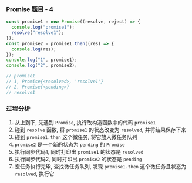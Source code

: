 ### Promise 题目 - 4

```js
const promise1 = new Promise((resolve, reject) => {
  console.log("promise1");
  resolve("resolve1");
});
const promise2 = promise1.then((res) => {
  console.log(res);
});
console.log("1", promise1);
console.log("2", promise2);

// promise1
// 1, Promise{<resolved>, 'resolve1'}
// 2, Promise{<pending>}
// resolve1

```
### 过程分析
1. 从上到下, 先遇到 `Promise`, 执行改构造函数中的代码 `promise1`
2. 碰到 `resolve` 函数, 将 `promise1` 的状态改变为 `resolved`, 并将结果保存下来
3. 碰到 `promise1.then` 这个微任务, 将它放入微任务队列
4. `promise2` 是一个新的状态为 `pending` 的 `Promise`
5. 执行同步代码1,  同时打印出 `promise1` 的状态是 `resolved`
6. 执行同步代码2, 同时打印出 `promise2` 的状态是 `pending`
7. 宏任务执行完毕, 查找微任务队列, 发现 `promise1.then` 这个微任务且状态为 `resolved`, 执行它

